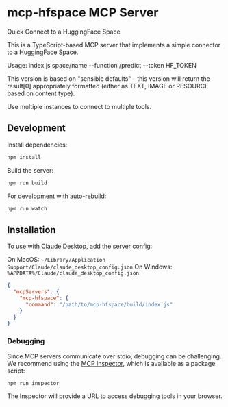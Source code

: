 # mcp-hfspace MCP Server

Quick Connect to a HuggingFace Space

This is a TypeScript-based MCP server that implements a simple connector to a HuggingFace Space.

Usage: index.js space/name --function /predict --token HF_TOKEN 

This version is based on "sensible defaults" - this version will return the result[0] appropriately formatted (either as TEXT, IMAGE or RESOURCE based on content type).

Use multiple instances to connect to multiple tools.


## Development

Install dependencies:
```bash
npm install
```

Build the server:
```bash
npm run build
```

For development with auto-rebuild:
```bash
npm run watch
```

## Installation

To use with Claude Desktop, add the server config:

On MacOS: `~/Library/Application Support/Claude/claude_desktop_config.json`
On Windows: `%APPDATA%/Claude/claude_desktop_config.json`

```json
{
  "mcpServers": {
    "mcp-hfspace": {
      "command": "/path/to/mcp-hfspace/build/index.js"
    }
  }
}
```

### Debugging

Since MCP servers communicate over stdio, debugging can be challenging. We recommend using the [MCP Inspector](https://github.com/modelcontextprotocol/inspector), which is available as a package script:

```bash
npm run inspector
```

The Inspector will provide a URL to access debugging tools in your browser.
